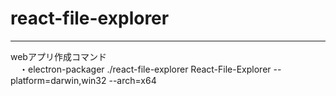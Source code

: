 # react-file-explorer

*****
webアプリ作成コマンド  
　・electron-packager ./react-file-explorer React-File-Explorer --platform=darwin,win32 --arch=x64
